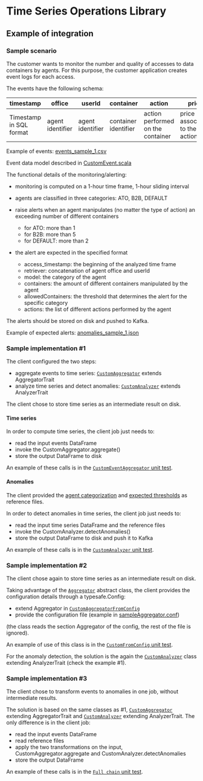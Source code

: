 # Time Series Operations Library

## Example of integration

### Sample scenario

The customer wants to monitor the number and quality of accesses to data containers by agents.
For this purpose, the customer application creates event logs for each access.

The events have the following schema:

| timestamp | office | userId | container | action | price |
| ------------| ------| ---------| ----------- | -------| --------|
| Timestamp in SQL format | agent identifier | agent identifier | container identifier | action performed on the container | price associated to the action |

Example of events: [events_sample_1.csv](./src/test/resources/events_sample_1.csv)

Event data model described in [CustomEvent.scala](./src/test/scala/com/amadeus/tso/library/sample/CustomEvent.scala)

The functional details of the monitoring/alerting:
* monitoring is computed on a 1-hour time frame, 1-hour sliding interval
* agents are classified in three categories: ATO, B2B, DEFAULT
* raise alerts when an agent manipulates (no matter the type of action) an exceeding number of different containers
    * for ATO: more than 1
    * for B2B: more than 5
    * for DEFAULT: more than 2
* the alert are expected in the specified format

  * access_timestamp: the beginning of the analyzed time frame
  * retriever: concatenation of agent office and userId
  * model: the category of the agent
  * containers: the amount of different containers manipulated by the agent
  * allowedContainers: the threshold that determines the alert for the specific category
  * actions: the list of different actions performed by the agent
  
The alerts should be stored on disk and pushed to Kafka.

Example of expected alerts: [anomalies_sample_1.json](./src/test/resources/anomalies_sample_1.json)

### Sample implementation #1

The client configured the two steps:

* aggregate events to time series: [`CustomAggregator`](./src/test/scala/com/amadeus/tso/library/sample/CustomAggregator.scala)
extends AggregatorTrait
* analyze time series and detect anomalies: [`CustomAnalyzer`](./src/test/scala/com/amadeus/tso/library/sample/CustomAnalyzer.scala)
                                            extends AnalyzerTrait

The client chose to store time series as an intermediate result on disk.

#### Time series

In order to compute time series, the client job just needs to:
* read the input events DataFrame
* invoke the CustomAggregator.aggregate()
* store the output DataFrame to disk

An example of these calls is in the [`CustomEventAggregator` unit test](./src/test/scala/com/amadeus/tso/library/AggregatorTest.scala).

#### Anomalies

The client provided the [agent categorization](./src/test/resources/profiles_sample_1.csv) and 
[expected thresholds](./src/test/resources/reference_sample_1.csv) as reference files.

In order to detect anomalies in time series, the client job just needs to:
* read the input time series DataFrame and the reference files
* invoke the CustomAnalyzer.detectAnomalies()
* store the output DataFrame to disk and push it to Kafka

An example of these calls is in the [`CustomAnalyzer` unit test](./src/test/scala/com/amadeus/tso/library/AnalyzerTest.scala).

### Sample implementation #2

The client chose again to store time series as an intermediate result on disk.

Taking advantage of the [`Aggregator`](./src/main/scala/com/amadeus/tso/library/Aggregator.scala) abstract class,
the client provides the configuration details through a typesafe.Config:

* extend Aggregator in [`CustomAggregatorFromConfig`](./src/test/scala/com/amadeus/tso/library/sample/CustomAggregatorFromConfig.scala)
* provide the configuration file (example in [sampleAggregator.conf](./src/test/resources/sampleAggregator.conf))

 (the class reads the section Aggregator of the config, the rest of the file is ignored).
 
An example of use of this class is in the [`CustomFromConfig` unit test](./src/test/scala/com/amadeus/tso/library/AnalyzerTest.scala).

For the anomaly detection, the solution is the again the [`CustomAnalyzer`](./src/test/scala/com/amadeus/tso/library/sample/CustomAnalyzer.scala) class extending AnalyzerTrait
(check the example #1).

### Sample implementation #3

The client chose to transform events to anomalies in one job, without intermediate results.

The solution is based on the same classes as #1, [`CustomAggregator`](./src/test/scala/com/amadeus/tso/library/sample/CustomAggregator.scala)
                                                 extending AggregatorTrait
                                                 and [`CustomAnalyzer`](./src/test/scala/com/amadeus/tso/library/sample/CustomAnalyzer.scala)
                                                                                             extending AnalyzerTrait.
The only difference is in the client job:
* read the input events DataFrame
* read reference files 
* apply the two transformations on the input, CustomAggregator.aggregate and CustomAnalyzer.detectAnomalies
* store the output DataFrame

An example of these calls is in the [`Full chain` unit test](./src/test/scala/com/amadeus/tso/library/AnalyzerTest.scala).


